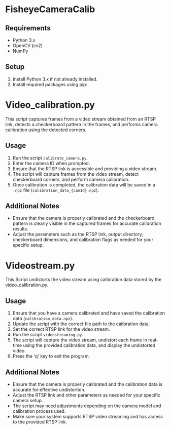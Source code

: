 # FisheyeCameraCalib

## Requirements

- Python 3.x
- OpenCV (cv2)
- NumPy

## Setup

1. Install Python 3.x if not already installed.
2. Install required packages using pip:

# Video_calibration.py
This script captures frames from a video stream obtained from an RTSP link, detects a checkerboard pattern in the frames, and performs camera calibration using the detected corners.


## Usage

1. Run the script `calibrate_camera.py`.
2. Enter the camera ID when prompted.
3. Ensure that the RTSP link is accessible and providing a video stream.
4. The script will capture frames from the video stream, detect checkerboard corners, and perform camera calibration.
5. Once calibration is completed, the calibration data will be saved in a `.npz` file (`calibration_data_{camId}.npz`).

## Additional Notes

- Ensure that the camera is properly calibrated and the checkerboard pattern is clearly visible in the captured frames for accurate calibration results.
- Adjust the parameters such as the RTSP link, output directory, checkerboard dimensions, and calibration flags as needed for your specific setup.

# Videostream.py
This Script undistorts the video stream using calibration data stored by the video_calibration.py.

## Usage

1. Ensure that you have a camera calibrated and have saved the calibration data (`calibration_data.npz`).
2. Update the script with the correct file path to the calibration data.
3. Set the correct RTSP link for the video stream.
4. Run the script `videostreaming.py`.
5. The script will capture the video stream, undistort each frame in real-time using the provided calibration data, and display the undistorted video.
6. Press the 'q' key to exit the program.

## Additional Notes

- Ensure that the camera is properly calibrated and the calibration data is accurate for effective undistortion.
- Adjust the RTSP link and other parameters as needed for your specific camera setup.
- The script may need adjustments depending on the camera model and calibration process used.
- Make sure your system supports RTSP video streaming and has access to the provided RTSP link.


